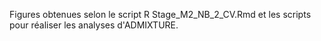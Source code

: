 Figures obtenues selon le script R Stage_M2_NB_2_CV.Rmd et les scripts pour réaliser les analyses d'ADMIXTURE.
